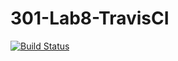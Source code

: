 # 301-Lab8-TravisCI
[![Build Status](https://travis-ci.com/FrankQixin/Lab.svg?branch=main)](https://travis-ci.com/FrankQixin/Lab)
